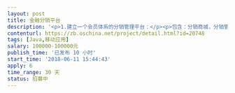 ```yaml
---                
layout: post       
title: 金融分销平台           
description: '<p>1.建立一个会员体系的分销管理平台：</p><p>包含：分销商城，分销管理工具，砍价分享，会员营销（社交类营销项目）</p>'     
contenturl: https://zb.oschina.net/project/detail.html?id=20748      
tags: [Java,移动应用]            
salary: 100000-100000元          
publish_time: '已发布 10 小时'         
start_time: '2018-06-11 15:44:43'           
apply: 6                   
time_range: 30 天              
status: 招募中                  
---                 
```

